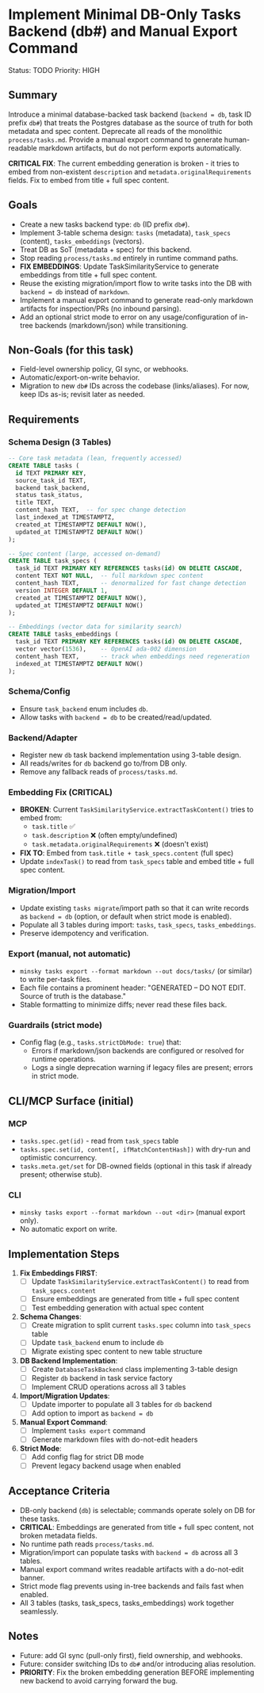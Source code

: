 # Implement Minimal DB-Only Tasks Backend (db#) and Manual Export Command

Status: TODO
Priority: HIGH

## Summary

Introduce a minimal database-backed task backend (`backend = db`, task ID prefix `db#`) that treats the Postgres database as the source of truth for both metadata and spec content. Deprecate all reads of the monolithic `process/tasks.md`. Provide a manual export command to generate human-readable markdown artifacts, but do not perform exports automatically.

**CRITICAL FIX**: The current embedding generation is broken - it tries to embed from non-existent `description` and `metadata.originalRequirements` fields. Fix to embed from title + full spec content.

## Goals

- Create a new tasks backend type: `db` (ID prefix `db#`).
- Implement 3-table schema design: `tasks` (metadata), `task_specs` (content), `tasks_embeddings` (vectors).
- Treat DB as SoT (metadata + spec) for this backend.
- Stop reading `process/tasks.md` entirely in runtime command paths.
- **FIX EMBEDDINGS**: Update TaskSimilarityService to generate embeddings from title + full spec content.
- Reuse the existing migration/import flow to write tasks into the DB with `backend = db` instead of `markdown`.
- Implement a manual export command to generate read-only markdown artifacts for inspection/PRs (no inbound parsing).
- Add an optional strict mode to error on any usage/configuration of in-tree backends (markdown/json) while transitioning.

## Non-Goals (for this task)

- Field-level ownership policy, GI sync, or webhooks.
- Automatic/export-on-write behavior.
- Migration to new `db#` IDs across the codebase (links/aliases). For now, keep IDs as-is; revisit later as needed.

## Requirements

### Schema Design (3 Tables)

```sql
-- Core task metadata (lean, frequently accessed)
CREATE TABLE tasks (
  id TEXT PRIMARY KEY,
  source_task_id TEXT,
  backend task_backend,
  status task_status, 
  title TEXT,
  content_hash TEXT,  -- for spec change detection
  last_indexed_at TIMESTAMPTZ,
  created_at TIMESTAMPTZ DEFAULT NOW(),
  updated_at TIMESTAMPTZ DEFAULT NOW()
);

-- Spec content (large, accessed on-demand)
CREATE TABLE task_specs (
  task_id TEXT PRIMARY KEY REFERENCES tasks(id) ON DELETE CASCADE,
  content TEXT NOT NULL,  -- full markdown spec content
  content_hash TEXT,      -- denormalized for fast change detection
  version INTEGER DEFAULT 1,
  created_at TIMESTAMPTZ DEFAULT NOW(),
  updated_at TIMESTAMPTZ DEFAULT NOW()
);

-- Embeddings (vector data for similarity search)
CREATE TABLE tasks_embeddings (
  task_id TEXT PRIMARY KEY REFERENCES tasks(id) ON DELETE CASCADE,
  vector vector(1536),    -- OpenAI ada-002 dimension
  content_hash TEXT,      -- track when embeddings need regeneration
  indexed_at TIMESTAMPTZ DEFAULT NOW()
);
```

### Schema/Config
- Ensure `task_backend` enum includes `db`.
- Allow tasks with `backend = db` to be created/read/updated.

### Backend/Adapter
- Register new `db` task backend implementation using 3-table design.
- All reads/writes for `db` backend go to/from DB only.
- Remove any fallback reads of `process/tasks.md`.

### Embedding Fix (CRITICAL)
- **BROKEN**: Current `TaskSimilarityService.extractTaskContent()` tries to embed from:
  - `task.title` ✅
  - `task.description` ❌ (often empty/undefined)
  - `task.metadata.originalRequirements` ❌ (doesn't exist)
- **FIX TO**: Embed from `task.title + task_specs.content` (full spec)
- Update `indexTask()` to read from `task_specs` table and embed title + full spec content.

### Migration/Import
- Update existing `tasks migrate`/import path so that it can write records as `backend = db` (option, or default when strict mode is enabled).
- Populate all 3 tables during import: `tasks`, `task_specs`, `tasks_embeddings`.
- Preserve idempotency and verification.

### Export (manual, not automatic)
- `minsky tasks export --format markdown --out docs/tasks/` (or similar) to write per-task files.
- Each file contains a prominent header: "GENERATED – DO NOT EDIT. Source of truth is the database."
- Stable formatting to minimize diffs; never read these files back.

### Guardrails (strict mode)
- Config flag (e.g., `tasks.strictDbMode: true`) that:
  - Errors if markdown/json backends are configured or resolved for runtime operations.
  - Logs a single deprecation warning if legacy files are present; errors in strict mode.

## CLI/MCP Surface (initial)

### MCP
- `tasks.spec.get(id)` - read from `task_specs` table
- `tasks.spec.set(id, content[, ifMatchContentHash])` with dry-run and optimistic concurrency.
- `tasks.meta.get/set` for DB-owned fields (optional in this task if already present; otherwise stub).

### CLI
- `minsky tasks export --format markdown --out <dir>` (manual export only).
- No automatic export on write.

## Implementation Steps

1. **Fix Embeddings FIRST**:
   - [ ] Update `TaskSimilarityService.extractTaskContent()` to read from `task_specs.content`
   - [ ] Ensure embeddings are generated from title + full spec content
   - [ ] Test embedding generation with actual spec content

2. **Schema Changes**:
   - [ ] Create migration to split current `tasks.spec` column into `task_specs` table
   - [ ] Update `task_backend` enum to include `db`
   - [ ] Migrate existing spec content to new table structure

3. **DB Backend Implementation**:
   - [ ] Create `DatabaseTaskBackend` class implementing 3-table design
   - [ ] Register `db` backend in task service factory
   - [ ] Implement CRUD operations across all 3 tables

4. **Import/Migration Updates**:
   - [ ] Update importer to populate all 3 tables for `db` backend
   - [ ] Add option to import as `backend = db`

5. **Manual Export Command**:
   - [ ] Implement `tasks export` command
   - [ ] Generate markdown files with do-not-edit headers

6. **Strict Mode**:
   - [ ] Add config flag for strict DB mode
   - [ ] Prevent legacy backend usage when enabled

## Acceptance Criteria

- DB-only backend (`db`) is selectable; commands operate solely on DB for these tasks.
- **CRITICAL**: Embeddings are generated from title + full spec content, not broken metadata fields.
- No runtime path reads `process/tasks.md`.
- Migration/import can populate tasks with `backend = db` across all 3 tables.
- Manual export command writes readable artifacts with a do-not-edit banner.
- Strict mode flag prevents using in-tree backends and fails fast when enabled.
- All 3 tables (tasks, task_specs, tasks_embeddings) work together seamlessly.

## Notes

- Future: add GI sync (pull-only first), field ownership, and webhooks.
- Future: consider switching IDs to `db#` and/or introducing alias resolution.
- **PRIORITY**: Fix the broken embedding generation BEFORE implementing new backend to avoid carrying forward the bug.